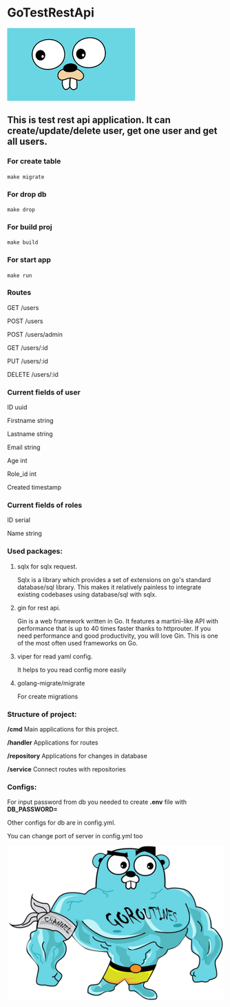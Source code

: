 # GoTestRestApi
![plot](images/go1.png)

## This is test rest api application. It can create/update/delete user, get one user and get all users.

### For create table
`make migrate`
### For drop db 
`make drop`

### For build proj
`make build`

### For start app
`make run`

### Routes

GET    /users  

POST   /users   

POST   /users/admin

GET    /users/:id  

PUT    /users/:id 

DELETE /users/:id

### Current fields of user
ID        uuid

Firstname string    

Lastname  string   

Email     string    

Age       int 

Role_id   int

Created   timestamp

### Current fields of roles
ID   serial

Name string

### Used packages:
1) sqlx for sqlx request.
   
   Sqlx is a library which provides a set of extensions on go's standard database/sql library. This makes it relatively painless to integrate existing codebases using database/sql with sqlx.
2) gin for rest api.
   
   Gin is a web framework written in Go. It features a martini-like API with performance that is up to 40 times faster thanks to httprouter. If you need performance and good productivity, you will love Gin. This is one of the most often used frameworks on Go.
3) viper for read yaml config.
   
   It helps to you read config more easily

4) golang-migrate/migrate

   For create migrations

### Structure of project:

**/cmd** Main applications for this project.

**/handler** Applications for routes

**/repository** Applications for changes in database

**/service** Connect routes with repositories 

### Configs:
For input password from db you needed to create **.env** file with **DB_PASSWORD=** 

Other configs for db are in config.yml.

You can change port of server in config.yml too

![plot](images/go2.png)
